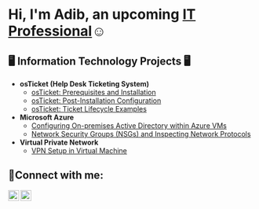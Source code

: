 <h1>Hi, I'm Adib, an upcoming <a href="https://linkedin.com/in/adib-ali-22431520b">IT Professional</a>☺</h1>

<h2>🖥️ Information Technology Projects 🖥️</h2>

- <b>osTicket (Help Desk Ticketing System)</b>
  - [osTicket: Prerequisites and Installation](https://github.com/Adib-Ali123/osticket-prereqs)
  - [osTicket: Post-Installation Configuration](https://github.com/Adib-Ali123/post-install-config)
  - [osTicket: Ticket Lifecycle Examples](https://github.com/Adib-Ali123/ticket-lifecycle)
- <b>Microsoft Azure</b>
  - [Configuring On-premises Active Directory within Azure VMs](https://github.com/Adib-Ali123/configure-ad)
  - [Network Security Groups (NSGs) and Inspecting Network Protocols](https://github.com/Adib-Ali123/azure-network-protocols)
- <b>Virtual Private Network</b>
  - [VPN Setup in Virtual Machine ](https://github.com/Adib-Ali123/Setting-Up-A-VPN)

<h2>📩Connect with me:</h2>

[<img align="left" alt="Josh | Twitter" width="22px" src="https://cdn.jsdelivr.net/npm/simple-icons@v3/icons/twitter.svg" />][twitter]
[<img align="left" alt="Josh | LinkedIn" width="22px" src="https://cdn.jsdelivr.net/npm/simple-icons@v3/icons/linkedin.svg" />][linkedin]


[twitter]: https://twitter.com/AdibAli2001
[linkedin]: https://linkedin.com/in/adib-ali-22431520b
